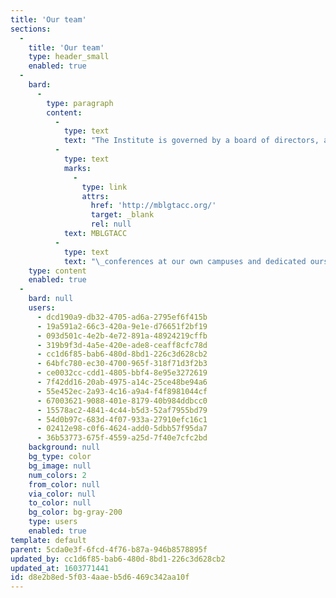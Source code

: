 ```yaml
---
title: 'Our team'
sections:
  -
    title: 'Our team'
    type: header_small
    enabled: true
  -
    bard:
      -
        type: paragraph
        content:
          -
            type: text
            text: "The Institute is governed by a board of directors, and our programs, resources, and operations are managed by the leadership team. Our humans include experienced advocates and graduate students in the higher education, financial services, marketing/communications, and information technologies fields. We’ve helped organize\_"
          -
            type: text
            marks:
              -
                type: link
                attrs:
                  href: 'http://mblgtacc.org/'
                  target: _blank
                  rel: null
            text: MBLGTACC
          -
            type: text
            text: "\_conferences at our own campuses and dedicated ourselves to the causes of building queer success in the Midwest."
    type: content
    enabled: true
  -
    bard: null
    users:
      - dcd190a9-db32-4705-ad6a-2795ef6f415b
      - 19a591a2-66c3-420a-9e1e-d76651f2bf19
      - 093d501c-4e2b-4e72-891a-48924219cffb
      - 319b9f3d-4a5e-420e-ade8-ceaff8cfc78d
      - cc1d6f85-bab6-480d-8bd1-226c3d628cb2
      - 64bfc780-ec30-4700-965f-318f71d3f2b3
      - ce0032cc-cdd1-4805-bbf4-8e95e3272619
      - 7f42dd16-20ab-4975-a14c-25ce48be94a6
      - 55e452ec-2a93-4c16-a9a4-f4f8981044cf
      - 67003621-9088-401e-8179-40b984ddbcc0
      - 15578ac2-4841-4c44-b5d3-52af7955bd79
      - 54d0b97c-683d-4f07-933a-27910efc16c1
      - 02412e98-c0f6-4624-add0-5dbb57f95da7
      - 36b53773-675f-4559-a25d-7f40e7cfc2bd
    background: null
    bg_type: color
    bg_image: null
    num_colors: 2
    from_color: null
    via_color: null
    to_color: null
    bg_color: bg-gray-200
    type: users
    enabled: true
template: default
parent: 5cda0e3f-6fcd-4f76-b87a-946b8578895f
updated_by: cc1d6f85-bab6-480d-8bd1-226c3d628cb2
updated_at: 1603771441
id: d8e2b8ed-5f03-4aae-b5d6-469c342aa10f
---
```

